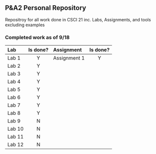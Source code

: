 <h2>P&A2 Personal Repository</h2>

Repositroy for all work done in CSCI 21 inc.
Labs, Assignments, and tools excluding examples

<h3>Completed work as of 9/18</h3>

| Lab    | Is done? | Assignment   | Is done? |
| :----- | :------: | :----------  | :-------:|
| Lab 1  |     Y    | Assignment 1 |     Y    |
| Lab 2  |     Y    |
| Lab 3  |     Y    |
| Lab 4  |     Y    |
| Lab 5  |     Y    |
| Lab 6  |     Y    |
| Lab 7  |     Y    | 
| Lab 8  |     Y    |
| Lab 9  |     N    |
| Lab 10 |     N    |
| Lab 11 |     N    |
| Lab 12 |     N    | 
